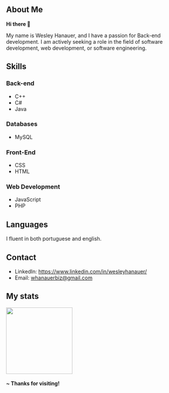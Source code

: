 ## About Me

<b>Hi there 👋</b>

My name is Wesley Hanauer, and I have a passion for Back-end development. I am actively seeking a role in the field of software development, web development, or software engineering.

## Skills
### Back-end
- C++
- C#
- Java
### Databases
- MySQL
### Front-End
- CSS
- HTML
### Web Development
- JavaScript
- PHP

## Languages

I fluent in both portuguese and english.

## Contact

- LinkedIn: https://www.linkedin.com/in/wesleyhanauer/
- Email: whanauerbiz@gmail.com

## My stats

<div><a href="https://github.com/WesleyHanauer">
<img height="180em" src="https://github-readme-stats.vercel.app/api?username=WesleyHanauer&show_icons=true&theme=dracula"&include_all_commits=true&count_private=true"></a></div>
<br>
<b>~ Thanks for visiting!</b>
